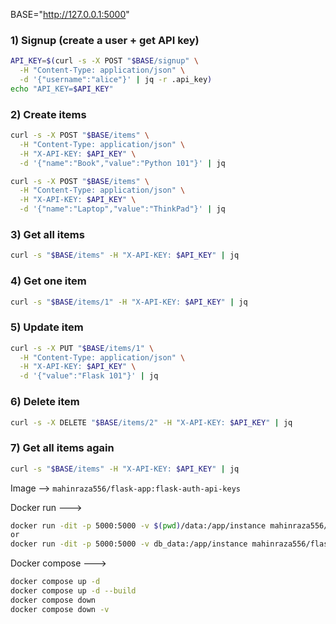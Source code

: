 BASE="http://127.0.0.1:5000"

### 1) Signup (create a user + get API key)
```bash
API_KEY=$(curl -s -X POST "$BASE/signup" \
  -H "Content-Type: application/json" \
  -d '{"username":"alice"}' | jq -r .api_key)
echo "API_KEY=$API_KEY"
```

### 2) Create items
```bash
curl -s -X POST "$BASE/items" \
  -H "Content-Type: application/json" \
  -H "X-API-KEY: $API_KEY" \
  -d '{"name":"Book","value":"Python 101"}' | jq

curl -s -X POST "$BASE/items" \
  -H "Content-Type: application/json" \
  -H "X-API-KEY: $API_KEY" \
  -d '{"name":"Laptop","value":"ThinkPad"}' | jq
```

### 3) Get all items
```bash
curl -s "$BASE/items" -H "X-API-KEY: $API_KEY" | jq
```

### 4) Get one item
```bash
curl -s "$BASE/items/1" -H "X-API-KEY: $API_KEY" | jq
```

### 5) Update item
```bash
curl -s -X PUT "$BASE/items/1" \
  -H "Content-Type: application/json" \
  -H "X-API-KEY: $API_KEY" \
  -d '{"value":"Flask 101"}' | jq
```

### 6) Delete item
```bash
curl -s -X DELETE "$BASE/items/2" -H "X-API-KEY: $API_KEY" | jq
```

### 7) Get all items again
```bash
curl -s "$BASE/items" -H "X-API-KEY: $API_KEY" | jq
```

Image --> `mahinraza556/flask-app:flask-auth-api-keys`

Docker run ---> 
```bash
docker run -dit -p 5000:5000 -v $(pwd)/data:/app/instance mahinraza556/flask-app:flask-auth-api-keys
or
docker run -dit -p 5000:5000 -v db_data:/app/instance mahinraza556/flask-app:flask-auth-api-keys
```

Docker compose  ---> 
```bash
docker compose up -d
docker compose up -d --build
docker compose down 
docker compose down -v
```

